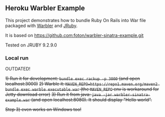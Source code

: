 ## Heroku Warbler Example

This project demonstrates how to bundle Ruby On Rails into War file packaged with
[Warbler](https://github.com/jruby/warbler) and [JRuby](http://jruby.org).

It is based on https://github.com:foton/warbler-sinatra-example.git

Tested on JRUBY 9.2.9.0

### Local run
OUTDATED!

~~1) Run it for development: `bundle exec rackup -p 3000` (and open localhost:3000)~~
~~2) Warble it: `MAVEN_REPO=https://repo1.maven.org/maven2 bundle exec warble executable war` (the `MAVEN_REPO` env is workaround for Jetty download error)~~
~~3) Run it from java: `java -jar warbler-sinatra-example.war` (and open localhost:8080). It should display "Hello world".~~

~~Step 3) even works on Windows too!~~
